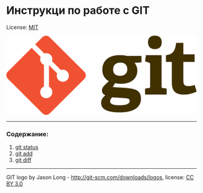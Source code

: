 # Инструкци по работе с GIT

License: [MIT](./license.md)

![git-logo](./assets/1920px-Git-logo.svg.png)

---

### Содержание:
1. [git status](./status.md)
2. [git add](./add.md)
3. [git diff](./diff.md)


---

GIT logo by Jason Long - http://git-scm.com/downloads/logos, license: [CC BY 3.0](https://creativecommons.org/licenses/by/3.0/deed.ru)